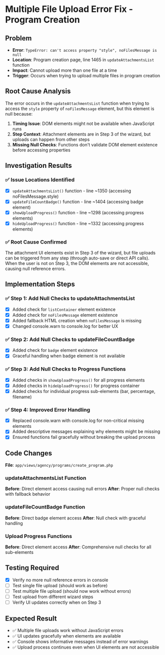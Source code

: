 # Multiple File Upload Error Fix - Program Creation

## Problem
- **Error**: `TypeError: can't access property "style", noFilesMessage is null`
- **Location**: Program creation page, line 1465 in `updateAttachmentsList` function
- **Impact**: Cannot upload more than one file at a time
- **Trigger**: Occurs when trying to upload multiple files in program creation

## Root Cause Analysis
The error occurs in the `updateAttachmentsList` function when trying to access the `style` property of `noFilesMessage` element, but this element is null because:

1. **Timing Issue**: DOM elements might not be available when JavaScript runs
2. **Step Context**: Attachment elements are in Step 3 of the wizard, but uploads can happen from other steps
3. **Missing Null Checks**: Functions don't validate DOM element existence before accessing properties

## Investigation Results

### ✅ Issue Locations Identified
- [x] `updateAttachmentsList()` function - line ~1350 (accessing noFilesMessage.style)
- [x] `updateFileCountBadge()` function - line ~1404 (accessing badge element)
- [x] `showUploadProgress()` function - line ~1298 (accessing progress elements)
- [x] `hideUploadProgress()` function - line ~1332 (accessing progress elements)

### ✅ Root Cause Confirmed
The attachment UI elements exist in Step 3 of the wizard, but file uploads can be triggered from any step (through auto-save or direct API calls). When the user is not on Step 3, the DOM elements are not accessible, causing null reference errors.

## Implementation Steps

### ✅ Step 1: Add Null Checks to updateAttachmentsList
- [x] Added check for `listContainer` element existence
- [x] Added check for `noFilesMessage` element existence
- [x] Added fallback HTML creation when `noFilesMessage` is missing
- [x] Changed console.warn to console.log for better UX

### ✅ Step 2: Add Null Checks to updateFileCountBadge
- [x] Added check for `badge` element existence
- [x] Graceful handling when badge element is not available

### ✅ Step 3: Add Null Checks to Progress Functions
- [x] Added checks in `showUploadProgress()` for all progress elements
- [x] Added checks in `hideUploadProgress()` for progress container
- [x] Added checks for individual progress sub-elements (bar, percentage, filename)

### ✅ Step 4: Improved Error Handling
- [x] Replaced console.warn with console.log for non-critical missing elements
- [x] Added descriptive messages explaining why elements might be missing
- [x] Ensured functions fail gracefully without breaking the upload process

## Code Changes

**File**: `app/views/agency/programs/create_program.php`

### updateAttachmentsList Function
**Before**: Direct element access causing null errors
**After**: Proper null checks with fallback behavior

### updateFileCountBadge Function  
**Before**: Direct badge element access
**After**: Null check with graceful handling

### Upload Progress Functions
**Before**: Direct element access
**After**: Comprehensive null checks for all sub-elements

## Testing Required
- [x] Verify no more null reference errors in console
- [ ] Test single file upload (should work as before)
- [ ] Test multiple file upload (should now work without errors)
- [ ] Test upload from different wizard steps
- [ ] Verify UI updates correctly when on Step 3

## Expected Result
- ✅ Multiple file uploads work without JavaScript errors
- ✅ UI updates gracefully when elements are available
- ✅ Console shows informative messages instead of error warnings
- ✅ Upload process continues even when UI elements are not accessible
